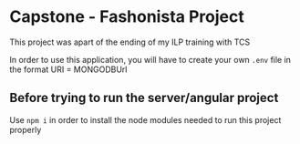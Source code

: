 # Capstone - Fashonista Project

This project was apart of the ending of my ILP training with TCS

In order to use this application, you will have to create your own ```.env``` file
in the format
URI = MONGODBUrl

## Before trying to run the server/angular project
Use ```npm i``` in order to install the node modules needed to run this project properly
